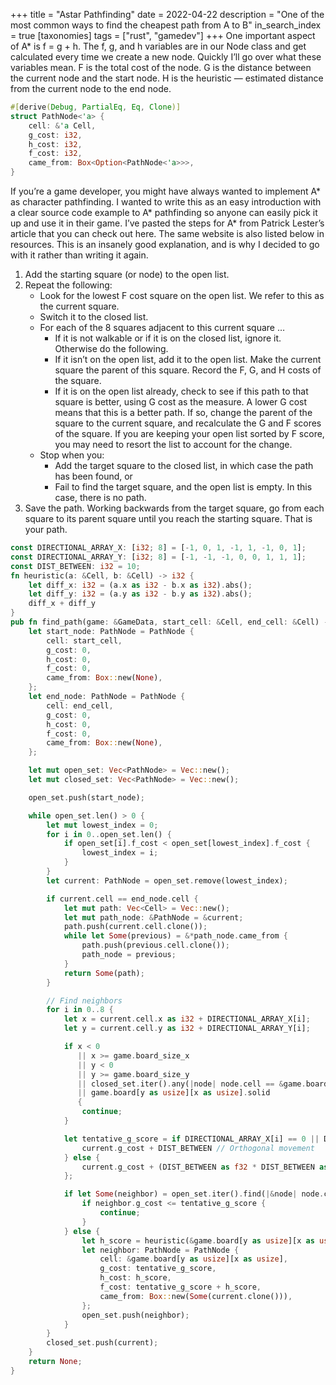 +++
title = "Astar Pathfinding"
date = 2022-04-22
description = "One of the most common ways to find the cheapest path from A to B"
in_search_index = true
[taxonomies]
tags = ["rust", "gamedev"]
+++
One important aspect of A\* is f = g + h. The f, g, and h variables are in our Node class and get calculated every time we create a new node. Quickly I’ll go over what these variables mean.
F is the total cost of the node.
G is the distance between the current node and the start node.
H is the heuristic — estimated distance from the current node to the end node.
```rust
#[derive(Debug, PartialEq, Eq, Clone)]
struct PathNode<'a> {
    cell: &'a Cell,
    g_cost: i32,
    h_cost: i32,
    f_cost: i32,
    came_from: Box<Option<PathNode<'a>>>,
}
```
If you’re a game developer, you might have always wanted to implement A\* as character pathfinding.  I wanted to write this as an easy introduction with a clear source code example to A\* pathfinding so anyone can easily pick it up and use it in their game.
I’ve pasted the steps for A* from Patrick Lester’s article that you can check out here. The same website is also listed below in resources. This is an insanely good explanation, and is why I decided to go with it rather than writing it again.
1. Add the starting square (or node) to the open list.
2. Repeat the following:
	* Look for the lowest F cost square on the open list. We refer to this as the current square.
	* Switch it to the closed list.
	* For each of the 8 squares adjacent to this current square …
		* If it is not walkable or if it is on the closed list, ignore it. Otherwise do the following.
		* If it isn’t on the open list, add it to the open list. Make the current square the parent of this square. Record the F, G, and H costs of the square.
		* If it is on the open list already, check to see if this path to that square is better, using G cost as the measure. A lower G cost means that this is a better path. If so, change the parent of the square to the current square, and recalculate the G and F scores of the square. If you are keeping your open list sorted by F score, you may need to resort the list to account for the change.
	* Stop when you:
		* Add the target square to the closed list, in which case the path has been found, or
		* Fail to find the target square, and the open list is empty. In this case, there is no path.
3. Save the path. Working backwards from the target square, go from each square to its parent square until you reach the starting square. That is your path.

```rust
const DIRECTIONAL_ARRAY_X: [i32; 8] = [-1, 0, 1, -1, 1, -1, 0, 1];
const DIRECTIONAL_ARRAY_Y: [i32; 8] = [-1, -1, -1, 0, 0, 1, 1, 1];
const DIST_BETWEEN: i32 = 10;
fn heuristic(a: &Cell, b: &Cell) -> i32 {
    let diff_x: i32 = (a.x as i32 - b.x as i32).abs();
    let diff_y: i32 = (a.y as i32 - b.y as i32).abs();
    diff_x + diff_y
}
pub fn find_path(game: &GameData, start_cell: &Cell, end_cell: &Cell) -> Option<Vec<Cell>> {
    let start_node: PathNode = PathNode {
        cell: start_cell,
        g_cost: 0,
        h_cost: 0,
        f_cost: 0,
        came_from: Box::new(None),
    };
    let end_node: PathNode = PathNode {
        cell: end_cell,
        g_cost: 0,
        h_cost: 0,
        f_cost: 0,
        came_from: Box::new(None),
    };

    let mut open_set: Vec<PathNode> = Vec::new();
    let mut closed_set: Vec<PathNode> = Vec::new();

    open_set.push(start_node);

    while open_set.len() > 0 {
        let mut lowest_index = 0;
        for i in 0..open_set.len() {
            if open_set[i].f_cost < open_set[lowest_index].f_cost {
                lowest_index = i;
            }
        }
        let current: PathNode = open_set.remove(lowest_index);

        if current.cell == end_node.cell {
            let mut path: Vec<Cell> = Vec::new();
            let mut path_node: &PathNode = &current;
            path.push(current.cell.clone());
            while let Some(previous) = &*path_node.came_from {
                path.push(previous.cell.clone());
                path_node = previous;
            }
            return Some(path);
        }

        // Find neighbors
        for i in 0..8 {
            let x = current.cell.x as i32 + DIRECTIONAL_ARRAY_X[i];
            let y = current.cell.y as i32 + DIRECTIONAL_ARRAY_Y[i];

            if x < 0
               || x >= game.board_size_x
               || y < 0
               || y >= game.board_size_y
               || closed_set.iter().any(|node| node.cell == &game.board[y as usize][x as usize])
               || game.board[y as usize][x as usize].solid
               {
                continue;
            }

            let tentative_g_score = if DIRECTIONAL_ARRAY_X[i] == 0 || DIRECTIONAL_ARRAY_Y[i] == 0 {
                current.g_cost + DIST_BETWEEN // Orthogonal movement
            } else {
                current.g_cost + (DIST_BETWEEN as f32 * DIST_BETWEEN as f32 * 2.0).sqrt() as i32 // Diagonal movement
            };

            if let Some(neighbor) = open_set.iter().find(|&node| node.cell == &game.board[y as usize][x as usize]) {
                if neighbor.g_cost <= tentative_g_score {
                    continue;
                }
            } else {
                let h_score = heuristic(&game.board[y as usize][x as usize], &end_node.cell);
                let neighbor: PathNode = PathNode {
                    cell: &game.board[y as usize][x as usize],
                    g_cost: tentative_g_score,
                    h_cost: h_score,
                    f_cost: tentative_g_score + h_score,
                    came_from: Box::new(Some(current.clone())),
                };
                open_set.push(neighbor);
            }
        }
        closed_set.push(current);
    }
    return None;
}
```
